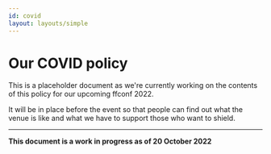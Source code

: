 ```yaml
---
id: covid
layout: layouts/simple
---
```


# Our COVID policy

This is a placeholder document as we're currently working on the contents of this policy for our upcoming ffconf 2022.

It will be in place before the event so that people can find out what the venue is like and what we have to support those who want to shield.

---

**This document is a work in progress as of 20 October 2022**
